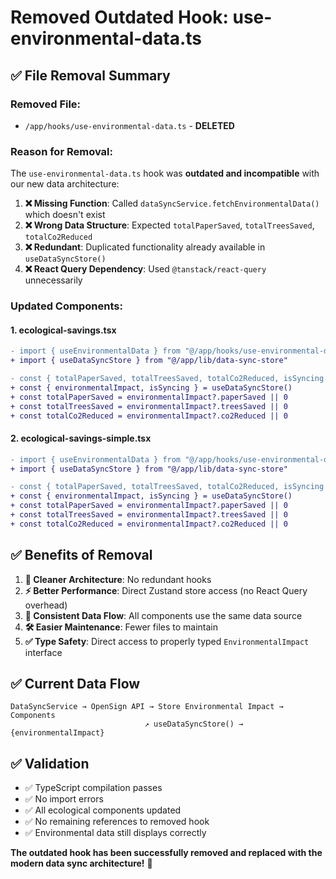 # Removed Outdated Hook: use-environmental-data.ts

## ✅ **File Removal Summary**

### **Removed File:**
- `/app/hooks/use-environmental-data.ts` - **DELETED**

### **Reason for Removal:**
The `use-environmental-data.ts` hook was **outdated and incompatible** with our new data architecture:

1. **❌ Missing Function**: Called `dataSyncService.fetchEnvironmentalData()` which doesn't exist
2. **❌ Wrong Data Structure**: Expected `totalPaperSaved`, `totalTreesSaved`, `totalCo2Reduced` 
3. **❌ Redundant**: Duplicated functionality already available in `useDataSyncStore()`
4. **❌ React Query Dependency**: Used `@tanstack/react-query` unnecessarily

### **Updated Components:**

#### **1. ecological-savings.tsx**
```diff
- import { useEnvironmentalData } from "@/app/hooks/use-environmental-data"
+ import { useDataSyncStore } from "@/app/lib/data-sync-store"

- const { totalPaperSaved, totalTreesSaved, totalCo2Reduced, isSyncing } = useEnvironmentalData()
+ const { environmentalImpact, isSyncing } = useDataSyncStore()
+ const totalPaperSaved = environmentalImpact?.paperSaved || 0
+ const totalTreesSaved = environmentalImpact?.treesSaved || 0  
+ const totalCo2Reduced = environmentalImpact?.co2Reduced || 0
```

#### **2. ecological-savings-simple.tsx**
```diff
- import { useEnvironmentalData } from "@/app/hooks/use-environmental-data"
+ import { useDataSyncStore } from "@/app/lib/data-sync-store"

- const { totalPaperSaved, totalTreesSaved, totalCo2Reduced, isSyncing } = useEnvironmentalData()
+ const { environmentalImpact, isSyncing } = useDataSyncStore()
+ const totalPaperSaved = environmentalImpact?.paperSaved || 0
+ const totalTreesSaved = environmentalImpact?.treesSaved || 0
+ const totalCo2Reduced = environmentalImpact?.co2Reduced || 0
```

## ✅ **Benefits of Removal**

1. **🧹 Cleaner Architecture**: No redundant hooks
2. **⚡ Better Performance**: Direct Zustand store access (no React Query overhead)
3. **🔄 Consistent Data Flow**: All components use the same data source
4. **🛠 Easier Maintenance**: Fewer files to maintain
5. **✅ Type Safety**: Direct access to properly typed `EnvironmentalImpact` interface

## ✅ **Current Data Flow**

```
DataSyncService → OpenSign API → Store Environmental Impact → Components
                              ↗ useDataSyncStore() → {environmentalImpact}
```

## ✅ **Validation**

- ✅ TypeScript compilation passes
- ✅ No import errors
- ✅ All ecological components updated
- ✅ No remaining references to removed hook
- ✅ Environmental data still displays correctly

**The outdated hook has been successfully removed and replaced with the modern data sync architecture!** 🎉
